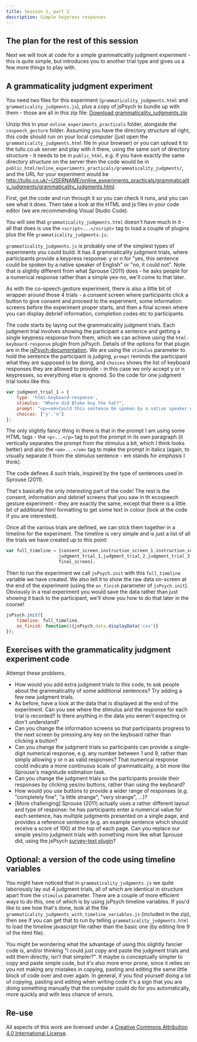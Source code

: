```yaml
---
title: Session 1, part 2
description: Simple keypress responses
---
```


## The plan for the rest of this session 

Next we will look at code for a simple grammaticality judgment experiment - this is quite simple, but introduces you to another trial type and gives us a few more things to play with.

## A grammaticality judgment experiment

You need two files for this experiment (`grammaticality_judgments.html` and `grammaticality_judgments.js`), plus a copy of jsPsych to bundle up with them - those are all in this zip file:
<a href="code/grammaticality_judgments.zip" download> Download grammaticality_judgments.zip</a> 

Unzip this in your `online_experiments_practicals` folder, alongside the `cospeech_gesture` folder. Assuming you have the directory structure all right, this code should run on your local computer (just open the `grammaticality_judgments.html` file in your browser) or you can upload it to the tullo.co.uk server and play with it there, using the same sort of directory structure - it needs to be in `public_html`, e.g. if you have exactly the same directory structure on the server then the code would be in `public_html/online_experiments_practicals/grammaticality_judgments/`, and the URL for your experiment would be http://tullo.co.uk/~USERNAME/online_experiments_practicals/grammaticality_judgments/grammaticality_judgments.html. 

First, get the code and run through it so you can check it runs, and you can see what it does. Then take a look at the HTML and js files in your code editor (we are recommending Visual Studio Code).

You will see that `grammaticality_judgments.html` doesn't have much in it - all that does is use the `<script>...</script>` tag to load a couple of plugins plus the file `grammaticality_judgments.js`.

`grammaticality_judgments.js` is probably one of the simplest types of experiments you could build. It has 4 grammaticality judgment trials, where participants provide a keypress response: y or n for "yes, this sentence could be spoken by a native speaker of English" or "no, it could not". Note that is slightly different from what Sprouse (2011) does - he asks people for a numerical response rather than a simple yes-no, we'll come to that later.

As with the co-speech gesture experiment, there is also a little bit of wrapper around those 4 trials - a consent screen where participants click a button to give consent and proceed to the experiment, some information screens before the experiment proper starts, and then a final screen where you can display debrief information, completion codes etc to participants.

The code starts by laying out the grammaticality judgment trials. Each judgment trial involves showing the participant a sentence and getting a single keypress response from them, which we can achieve using the `html-keyboard-response` plugin from jsPsych. Details of the options for that plugin are in the [jsPsych documentation](https://www.jspsych.org/6.3/plugins/jspsych-html-keyboard-response/). We are using the `stimulus` parameter to hold the sentence the participant is judging, `prompt` reminds the participant what they are supposed to be doing, and `choices` shows the list of keyboard responses they are allowed to provide - in this case we only accept y or n keypresses, so everything else is ignored. So the code for one judgment trial looks like this:

```js
var judgment_trial_1 = {
    type: 'html-keyboard-response',
    stimulus: "Where did Blake buy the hat?",
    prompt: "<p><em>Could this sentence be spoken by a native speaker of English? Press y or n</em></p>",
    choices: ['y','n']
};
```

The only slightly fancy thing in there is that in the prompt I am using some HTML tags - the `<p>...</p>` tag to put the prompt in its own paragraph (it vertically separates the prompt from the stimulus a bit, which I think looks better) and also the `<em>...</em>` tag to make the prompt in italics (again, to visually separate it from the stimulus sentence - em stands for *emphasis* I think).

The code defines 4 such trials, inspired by the type of sentences used in Sprouse (2011).

That's basically the only interesting part of the code! The rest is the consent, information and debrief screens that you saw in th ecospeech gesture experiment - they are exactly the same, except that there is a little bit of additional html formatting to get some text in colour (look at the code if you are interested).

Once all the various trials are defined, we can stick them together in a timeline for the experiment. The timeline is very simple and is just a list of all the trials we have created up to this point:
```js
var full_timeline = [consent_screen,instruction_screen_1,instruction_screen_2,
                    judgment_trial_1,judgment_trial_2,judgment_trial_3,judgment_trial_4,
                    final_screen];
```

Then to run the experiment we call `jsPsych.init` with this `full_timeline` variable we have created. We also tell it to show the raw data on-screen at the end of the experiment (using the `on_finish` parameter of `jsPsych.init`). Obviously in a real experiment you would save the data rather than just showing it back to the participant, we'll show you how to do that later in the course!

```js
jsPsych.init({
    timeline: full_timeline,
    on_finish: function(){jsPsych.data.displayData('csv')}
});
```


## Exercises with the grammaticality judgment experiment code

Attempt these problems.

- How would you add extra judgment trials to this code, to ask people about the grammaticality of some additional sentences? Try adding a few new judgment trials.
- As before, have a look at the data that is displayed at the end of the experiment. Can you see where the stimulus and the response for each trial is recorded? Is there anything in the data you weren't expecting or don't understand? 
- Can you change the information screens so that participants progress to the next screen by pressing any key on the keyboard rather than clicking a button? 
- Can you change the judgment trials so participants can provide a single-digit numerical response, e.g. any number between 1 and 9, rather than simply allowing y or n as valid responses? That numerical response could indicate a more continuous scale of grammaticality, a bit more like Sprouse's magnitude estimation task.
- Can you change the judgment trials so the participants provide their responses by clicking yes/no buttons, rather than using the keyboard? 
- How would you use buttons to provide a wider range of responses (e.g. "completely fine", "a little strange", "very strange", ...)?
- [More challenging] Sprouse (2011) actually uses a rather different layout and type of response: he has participants enter a numerical value for each sentence, has multiple judgments presented on a single page, and provides a reference sentence (e.g. an example sentence which should receive a score of 100) at the top of each page. Can you replace our simple yes/no judgment trials with something more like what Sprouse did, using the jsPsych [survey-text plugin](https://www.jspsych.org/plugins/jspsych-survey-text/)?

## Optional: a version of the code using timeline variables

You might have noticed that in `grammaticality_judgments.js` we quite laboriously lay out 4 judgment trials, all of which are identical in structure apart from the `stimulus` parameter. There are a couple of more efficient ways to do this, one of which is by using jsPsych timeline variables. If you'd like to see how that's done, look at the file `grammaticality_judgments_with_timeline_variables.js` (included in the zip), then see if you can get that to run by telling `grammaticality_judgments.html` to load the timeline javascript file rather than the basic one (by editing line 9 of the html file).

You might be wondering what the advantage of using this slightly fancier code is, and/or thinking "I could just copy and paste the judgment trials and edit them directly, isn't that simpler?". It maybe is conceptually simpler to copy and paste simple code, but it's also more error prone, since it relies on you not making any mistakes in copying, pasting and editing the same little block of code over and over again. In general, if you find yourself doing a lot of copying, pasting and editing when writing code it's a sign that you are doing something manually that the computer could do for you automatically, more quickly and with less chance of errors. 


## Re-use

All aspects of this work are licensed under a [Creative Commons Attribution 4.0 International License](http://creativecommons.org/licenses/by/4.0/).
